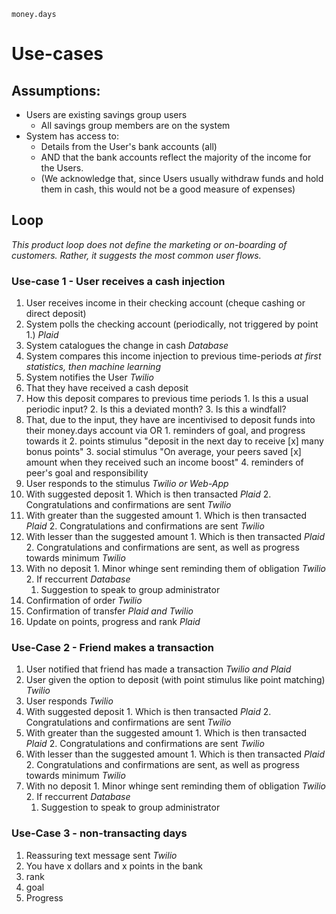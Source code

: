 ```
money.days
```

# Use-cases

## Assumptions:
- Users are existing savings group users
  - All savings group members are on the system
- System has access to:
  - Details from the User's bank accounts (all)
  - AND that the bank accounts reflect the majority of the income for the Users.
  - (We acknowledge that, since Users usually withdraw funds and hold them in cash, this would not be a good measure of expenses)

## Loop
*This product loop does not define the marketing or on-boarding of customers. Rather, it suggests the most common user flows.*

### Use-case 1 - User receives a cash injection
1. User receives income in their checking account (cheque cashing or direct deposit)
2. System polls the checking account (periodically, not triggered by point 1.) *Plaid*
  1. System catalogues the change in cash *Database*
  2. System compares this income injection to previous time-periods *at first statistics, then machine learning*
3. System notifies the User *Twilio*
  1. That they have received a cash deposit
  2. How this deposit compares to previous time periods
    1. Is this a usual periodic input?
    2. Is this a deviated month?
    3. Is this a windfall?
  3. That, due to the input, they have are incentivised to deposit funds into their money.days account via OR
    1. reminders of goal, and progress towards it
    2. points stimulus "deposit in the next day to receive [x] many bonus points"
    3. social stimulus "On average, your peers saved [x] amount when they received such an income boost"
    4. reminders of peer's goal and responsibility
4. User responds to the stimulus *Twilio or Web-App*
  1. With suggested deposit
    1. Which is then transacted *Plaid*
    2. Congratulations and confirmations are sent *Twilio*
  2. With greater than the suggested amount
    1. Which is then transacted *Plaid*
    2. Congratulations and confirmations are sent *Twilio*
  3. With lesser than the suggested amount
    1. Which is then transacted *Plaid*
    2. Congratulations and confirmations are sent, as well as progress towards minimum *Twilio*
  4. With no deposit
    1. Minor whinge sent reminding them of obligation *Twilio*
    2. If reccurrent *Database*
      1. Suggestion to speak to group administrator
5. Confirmation of order *Twilio*
6. Confirmation of transfer *Plaid and Twilio*
7. Update on points, progress and rank *Plaid*

### Use-Case 2 - Friend makes a transaction
1. User notified that friend has made a transaction *Twilio and Plaid*
2. User given the option to deposit (with point stimulus like point matching) *Twilio*
3. User responds *Twilio*
  1. With suggested deposit
    1. Which is then transacted *Plaid*
    2. Congratulations and confirmations are sent *Twilio*
  2. With greater than the suggested amount
    1. Which is then transacted *Plaid*
    2. Congratulations and confirmations are sent *Twilio*
  3. With lesser than the suggested amount
    1. Which is then transacted *Plaid*
    2. Congratulations and confirmations are sent, as well as progress towards minimum *Twilio*
  4. With no deposit
    1. Minor whinge sent reminding them of obligation *Twilio*
    2. If reccurrent *Database*
      1. Suggestion to speak to group administrator

### Use-Case 3 - non-transacting days
1. Reassuring text message sent *Twilio*
  1. You have x dollars and x points in the bank
  2. rank
  3. goal
  4. Progress
